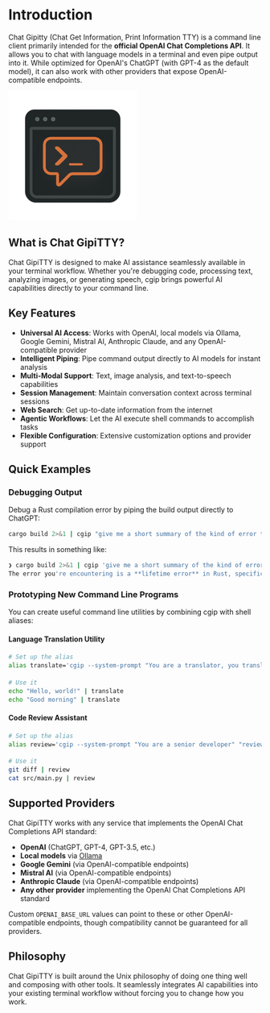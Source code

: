 # Introduction

Chat Gipitty (Chat Get Information, Print Information TTY) is a command line client primarily intended for the **official OpenAI Chat Completions API**. It allows you to chat with language models in a terminal and even pipe output into it. While optimized for OpenAI's ChatGPT (with GPT-4 as the default model), it can also work with other providers that expose OpenAI-compatible endpoints.

![Chat GipiTTY Logo](logo-256.png)

## What is Chat GipiTTY?

Chat GipiTTY is designed to make AI assistance seamlessly available in your terminal workflow. Whether you're debugging code, processing text, analyzing images, or generating speech, cgip brings powerful AI capabilities directly to your command line.

## Key Features

- **Universal AI Access**: Works with OpenAI, local models via Ollama, Google Gemini, Mistral AI, Anthropic Claude, and any OpenAI-compatible provider
- **Intelligent Piping**: Pipe command output directly to AI models for instant analysis
- **Multi-Modal Support**: Text, image analysis, and text-to-speech capabilities
- **Session Management**: Maintain conversation context across terminal sessions
- **Web Search**: Get up-to-date information from the internet
- **Agentic Workflows**: Let the AI execute shell commands to accomplish tasks
- **Flexible Configuration**: Extensive customization options and provider support

## Quick Examples

### Debugging Output
Debug a Rust compilation error by piping the build output directly to ChatGPT:

```sh
cargo build 2>&1 | cgip "give me a short summary of the kind of error this is"
```

This results in something like:
```sh
❯ cargo build 2>&1 | cgip 'give me a short summary of the kind of error this is'
The error you're encountering is a **lifetime error** in Rust, specifically an issue with **borrowed values not living long enough**.
```

### Prototyping New Command Line Programs

You can create useful command line utilities by combining cgip with shell aliases:

#### Language Translation Utility
```sh
# Set up the alias
alias translate='cgip --system-prompt "You are a translator, you translate text to Spanish"'

# Use it
echo "Hello, world!" | translate
echo "Good morning" | translate
```

#### Code Review Assistant
```sh
# Set up the alias
alias review='cgip --system-prompt "You are a senior developer" "review this code for bugs and improvements"'

# Use it
git diff | review
cat src/main.py | review
```

## Supported Providers

Chat GipiTTY works with any service that implements the OpenAI Chat Completions API standard:

- **OpenAI** (ChatGPT, GPT-4, GPT-3.5, etc.)
- **Local models** via [Ollama](https://ollama.com)
- **Google Gemini** (via OpenAI-compatible endpoints)
- **Mistral AI** (via OpenAI-compatible endpoints) 
- **Anthropic Claude** (via OpenAI-compatible endpoints)
- **Any other provider** implementing the OpenAI Chat Completions API standard

Custom `OPENAI_BASE_URL` values can point to these or other OpenAI-compatible endpoints, though compatibility cannot be guaranteed for all providers.

## Philosophy

Chat GipiTTY is built around the Unix philosophy of doing one thing well and composing with other tools. It seamlessly integrates AI capabilities into your existing terminal workflow without forcing you to change how you work.